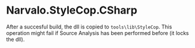 ﻿Narvalo.StyleCop.CSharp
=======================

After a succesful build, the dll is copied to `tools\lib\StyleCop`.
This operation might fail if Source Analysis has been performed before (it locks the dll).